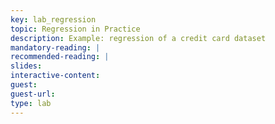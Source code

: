 ```yaml
---
key: lab_regression
topic: Regression in Practice
description: Example: regression of a credit card dataset
mandatory-reading: |
recommended-reading: |
slides: 
interactive-content:
guest:
guest-url:
type: lab
---
```






